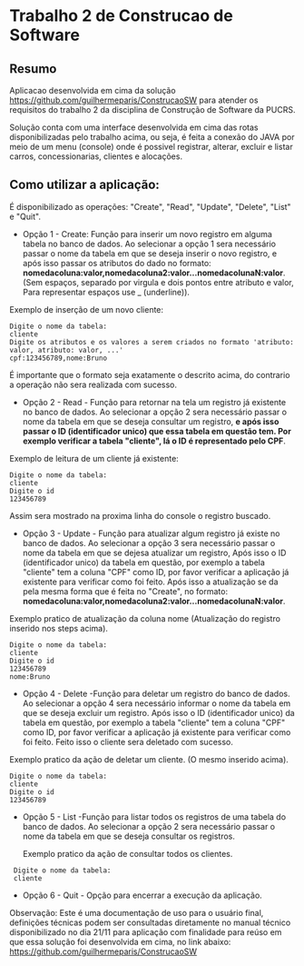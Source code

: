 # Trabalho 2 de Construcao de Software

## Resumo
  Aplicacao desenvolvida em cima da solução https://github.com/guilhermeparis/ConstrucaoSW para atender os requisitos do trabalho 2 da disciplina de Construção de Software da PUCRS.
  
  Solução conta com uma interface desenvolvida em cima das rotas disponibilizadas pelo trabalho acima, ou seja, é feita a conexão do JAVA por meio de um 
  menu (console) onde é possivel registrar, alterar, excluir e listar carros, concessionarias, clientes e alocações.
  
## Como utilizar a aplicação:
  É disponibilizado as operações: "Create", "Read", "Update", "Delete", "List" e "Quit".
  
   * Opção 1 - Create: Função para inserir um novo registro em alguma tabela no banco de dados.
  Ao selecionar a opção 1 sera necessário passar o nome da tabela em que se deseja inserir o novo registro, e após isso passar os atributos do dado
  no formato: **nomedacoluna:valor,nomedacoluna2:valor...nomedacolunaN:valor**. 
  (Sem espaços, separado por virgula e dois pontos entre atributo e valor, Para representar espaços use _ (underline)).
  
  Exemplo de inserção de um novo cliente:
  
  ```
  Digite o nome da tabela:
  cliente
  Digite os atributos e os valores a serem criados no formato 'atributo: valor, atributo: valor, ...'
  cpf:123456789,nome:Bruno  
  ```
    
  É importante que o formato seja exatamente o descrito acima, do contrario a operação não sera realizada com sucesso.
  
  * Opção 2 - Read - Função para retornar na tela um registro já existente no banco de dados.
  Ao selecionar a opção 2 sera necessário passar o nome da tabela em que se deseja consultar um registro, **e após isso passar o ID (identificador unico)
  que essa tabela em questão tem. Por exemplo verificar a tabela "cliente", lá o ID é representado pelo CPF**.
  
  Exemplo de leitura de um cliente já existente:
  
  ```
  Digite o nome da tabela:
  cliente
  Digite o id
  123456789
  ```
  Assim sera mostrado na proxima linha do console o registro buscado.
  
  * Opção 3 - Update - Função para atualizar algum registro já existe no banco de dados.
  Ao selecionar a opção 3 sera necessário passar o nome da tabela em que se dejesa atualizar um registro,
  Após isso o ID (identificador unico) da tabela em questão, por exemplo a tabela "cliente" tem a coluna "CPF" como ID, por favor verificar a aplicação já existente para verificar como foi feito.
  Após isso a atualização se da pela mesma forma que é feita no "Create", no formato: **nomedacoluna:valor,nomedacoluna2:valor...nomedacolunaN:valor**. 
  
  Exemplo pratico de atualização da coluna nome (Atualização do registro inserido nos steps acima).
  
  ```
  Digite o nome da tabela:
  cliente
  Digite o id
  123456789
  nome:Bruno 
  ```
  
  * Opção 4 - Delete -Função para deletar um registro do banco de dados.
  Ao selecionar a opção 4 sera necessário informar o nome da tabela em que se deseja excluir um registro.
  Após isso o ID (identificador unico) da tabela em questão, por exemplo a tabela "cliente" tem a coluna "CPF" como ID, por favor verificar a aplicação já existente para verificar como foi feito.
  Feito isso o cliente sera deletado com sucesso.
  
  Exemplo pratico da ação de deletar um cliente. (O mesmo inserido acima).
  
  ```
  Digite o nome da tabela:
  cliente
  Digite o id
  123456789
  ```
  
  * Opção 5 - List -Função para listar todos os registros de uma tabela do banco de dados.
    Ao selecionar a opção 2 sera necessário passar o nome da tabela em que se deseja consultar os registros.
     
    Exemplo pratico da ação de consultar todos os clientes.
       
   ```
    Digite o nome da tabela:
    cliente

   ```
  
  * Opção 6 - Quit - Opção para encerrar a execução da aplicação.
    
  Observação: Este é uma documentação de uso para o usuário final, definições técnicas podem ser consultadas diretamente no manual técnico disponibilizado no dia 21/11 para aplicação com finalidade para reúso em que essa solução foi desenvolvida em cima, no link abaixo:
  https://github.com/guilhermeparis/ConstrucaoSW
  

  
  
